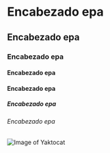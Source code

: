 # Encabezado epa
## Encabezado epa
### Encabezado epa
#### Encabezado epa
#### Encabezado epa
##### Encabezado epa
###### Encabezado epa


![Image of Yaktocat](https://octodex.github.com/images/yaktocat.png)
